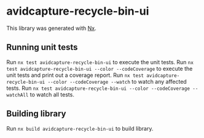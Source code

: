 # avidcapture-recycle-bin-ui

This library was generated with [Nx](https://nx.dev).

## Running unit tests

Run `nx test avidcapture-recycle-bin-ui` to execute the unit tests.
Run `nx test avidcapture-recycle-bin-ui --color --codeCoverage` to execute the unit tests and print out a coverage report.
Run `nx test avidcapture-recycle-bin-ui --color --codeCoverage --watch` to watch any affected tests.
Run `nx test avidcapture-recycle-bin-ui --color --codeCoverage --watchAll` to watch all tests.

## Building library

Run `nx build avidcapture-recycle-bin-ui` to build library.
